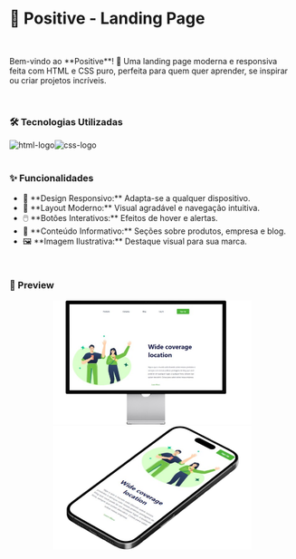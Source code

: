<h1>🐾 Positive - Landing Page</h1>
<br>
<p>
Bem-vindo ao **Positive**! 🚀  
Uma landing page moderna e responsiva feita com HTML e CSS puro, perfeita para quem quer aprender, se inspirar ou criar projetos incríveis.</p>
<br>
<h3>🛠️ Tecnologias Utilizadas</h3>
<div style="display: flex;">
<img src="https://img.shields.io/badge/HTML5-E34F26?style=for-the-badge&logo=html5&logoColor=white" alt="html-logo">
<img src="https://img.shields.io/badge/CSS3-1572B6?style=for-the-badge&logo=css3&logoColor=white" alt="css-logo">
</div>
<br>
<h3>✨ Funcionalidades</h3>
<ul>
  <li>📱 **Design Responsivo:** Adapta-se a qualquer dispositivo.</li>
  <li>🎨 **Layout Moderno:** Visual agradável e navegação intuitiva.</li>
  <li>🖱️ **Botões Interativos:** Efeitos de hover e alertas.</li>
  <li>📰 **Conteúdo Informativo:** Seções sobre produtos, empresa e blog.</li>
  <li>🖼️ **Imagem Ilustrativa:** Destaque visual para sua marca.</li>
</ul>
<br>
<h3>👀 Preview</h3>

<p align="center">
  <img src="./img/img-notbook.png" width="350" alt="notebook preview">
  <img src="./img/img-celular..png" width="350" alt="celular preview">
</p>

